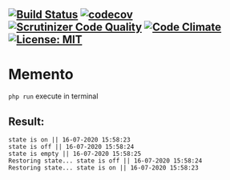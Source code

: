 [![Build Status](https://travis-ci.org/Jagepard/PhpDesignPatterns-Memento.svg?branch=master)](https://travis-ci.org/Jagepard/PhpDesignPatterns-Memento)
[![codecov](https://codecov.io/gh/Jagepard/PhpDesignPatterns-Memento/branch/master/graph/badge.svg)](https://codecov.io/gh/Jagepard/PhpDesignPatterns-Memento)
[![Scrutinizer Code Quality](https://scrutinizer-ci.com/g/Jagepard/PhpDesignPatterns-Memento/badges/quality-score.png?b=master)](https://scrutinizer-ci.com/g/Jagepard/PhpDesignPatterns-Memento/?branch=master)
[![Code Climate](https://codeclimate.com/github/Jagepard/PhpDesignPatterns-Memento/badges/gpa.svg)](https://codeclimate.com/github/Jagepard/PhpDesignPatterns-Memento)
[![License: MIT](https://img.shields.io/badge/license-MIT-498e7f.svg)](https://mit-license.org/)
-----

# Memento 
```php run``` execute in terminal

## Result:
```
state is on || 16-07-2020 15:58:23
state is off || 16-07-2020 15:58:24
state is empty || 16-07-2020 15:58:25
Restoring state... state is off || 16-07-2020 15:58:24
Restoring state... state is on || 16-07-2020 15:58:23
```